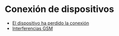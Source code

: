 # Conexión de dispositivos

- [El dispositivo ha perdido la conexión](conexin-de-dispositivos/el-dispositivo-ha-perdido-la-conexin.md)
- [Interferencias GSM](conexin-de-dispositivos/interferencias-gsm.md)
